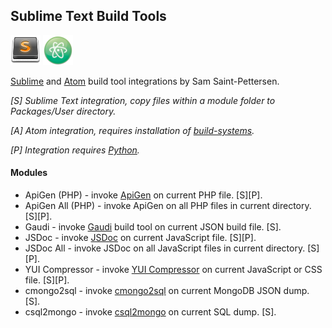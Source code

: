 ## Sublime Text Build Tools

![Alt text](/sublimetext_icon.png?raw=true "Sublime Text")
![Alt Text](/atom_icon.png?raw=true "Atom")

[Sublime](http://www.sublimetext.com) and [Atom](https://atom.io) build tool integrations by Sam Saint-Pettersen. 

*[S] Sublime Text integration, copy files within a module folder to Packages/User directory.*

*[A] Atom integration, requires installation of [build-systems](https://atom.io/packages/build-systems).*

*[P] Integration requires [Python](https://www.python.org).*

#### Modules

* ApiGen (PHP) - invoke [ApiGen](https://github.com/apigen/apigen) on current PHP file. [S][P].
* ApiGen All (PHP) - invoke ApiGen on all PHP files in current directory. [S][P].
* Gaudi - invoke [Gaudi](https://github.com/stpettersens/Gaudi) build tool on current JSON build file. [S].
* JSDoc - invoke [JSDoc](https://github.com/jsdoc3/jsdoc) on current JavaScript file. [S][P].
* JSDoc All - invoke JSDoc on all JavaScript files in current directory. [S][P].
* YUI Compressor - invoke [YUI Compressor](https://github.com/yui/yuicompressor) on current JavaScript or CSS file. [S][P].
* cmongo2sql - invoke [cmongo2sql](https://github.com/stpettersens/cmongo2sql) on current MongoDB JSON dump. [S].
* csql2mongo - invoke [csql2mongo](https://github.com/stpettersens/csql2mongo) on current SQL dump. [S].
